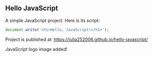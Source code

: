 ## Hello  JavaScript

A simple JavaScript project.
Here is its script:

``` Javascript
document.write('<h1>Hello, JavaScript!</h1>');

```

<span>Project is published at:
https://julia252006.github.io/hello-javascript/</span>

JavaScript logo image added!